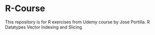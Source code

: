 # R-Course

This repository is for R exercises from Udemy course by Jose Portilla.
R Datatypes
Vector Indexing and Slicing